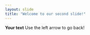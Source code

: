 ```yaml
---
layout: slide
title: "Welcome to our second slide!"
---
```

__Your text__
Use the left arrow to go back!
